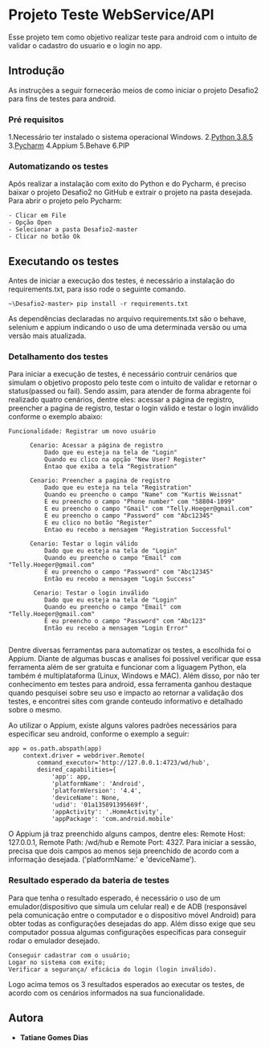 # Projeto Teste WebService/API

Esse projeto tem como objetivo realizar teste para android com o intuito de validar o cadastro do usuario e o login no app.

## Introdução

As instruções a seguir fornecerão meios de como iniciar o projeto Desafio2 para fins de testes para android.

### Pré requisitos


1.Necessário ter instalado o sistema operacional Windows.
2.[Python 3.8.5](https://www.python.org/downloads/windows/)
3.[Pycharm](https://www.jetbrains.com/pt-br/pycharm/download/#section=windows)
4.Appium
5.Behave
6.PIP 


### Automatizando os testes

Após realizar a instalação com exito do Python e do Pycharm, é preciso baixar o projeto Desafio2 no GitHub e extrair o projeto na pasta desejada.
Para abrir o projeto pelo Pycharm:

```
- Clicar em File
- Opção Open
- Selecionar a pasta Desafio2-master
- Clicar no botão Ok
```

## Executando os testes

Antes de iniciar a execução dos testes, é necessário a instalação do requirements.txt, para isso rode o seguinte comando.

```
~\Desafio2-master> pip install -r requirements.txt
```
As dependências declaradas no arquivo requirements.txt são o behave, selenium e appium indicando o uso de uma determinada versão ou uma versão mais atualizada.


### Detalhamento dos testes

Para iniciar a execução de testes, é necessário contruir cenários que simulam o objetivo proposto pelo teste com o intuito de validar e retornar o status(passed ou fail). Sendo assim, para atender de forma abragente foi realizado quatro cenários, dentre eles: acessar a página de registro, preencher a pagina de registro, testar o login válido e testar o login inválido conforme o exemplo abaixo:

```
Funcionalidade: Registrar um novo usuário

      Cenario: Acessar a página de registro
          Dado que eu esteja na tela de "Login"
          Quando eu clico na opção "New User? Register"
          Entao que exiba a tela "Registration"

      Cenario: Preencher a pagina de registro
          Dado que eu esteja na tela "Registration"
          Quando eu preencho o campo "Name" com "Kurtis Weissnat"
          E eu preencho o campo "Phone number" com "58804-1099"
          E eu preencho o campo "Gmail" com "Telly.Hoeger@gmail.com"
          E eu preencho o campo "Password" com "Abc12345"
          E eu clico no botão "Register"
          Entao eu recebo a mensagem "Registration Successful"

      Cenario: Testar o login válido
          Dado que eu esteja na tela de "Login"
          Quando eu preencho o campo "Email" com "Telly.Hoeger@gmail.com"
          E eu preencho o campo "Password" com "Abc12345"
          Então eu recebo a mensagem "Login Success"

       Cenario: Testar o login inválido
          Dado que eu esteja na tela de "Login"
          Quando eu preencho o campo "Email" com "Telly.Hoeger@gmail.com"
          E eu preencho o campo "Password" com "Abc123"
          Então eu recebo a mensagem "Login Error"


```
Dentre diversas ferramentas para automatizar os testes, a escolhida foi o Appium. Diante de algumas buscas e analises foi possivel verificar que essa ferramenta além de ser gratuita e funcionar com a liguagem Python, ela também é multiplataforma (Linux, Windows e MAC). 
Além disso, por não ter conhecimento em testes para android, essa ferramenta ganhou destaque quando pesquisei sobre seu uso e impacto ao retornar a validação dos testes, e encontrei sites com grande conteudo informativo e detalhado sobre o mesmo.

Ao utilizar o Appium, existe alguns valores padrões necessários para especificar seu android, conforme o exemplo a seguir:

```
app = os.path.abspath(app)
    context.driver = webdriver.Remote(
        command_executor='http://127.0.0.1:4723/wd/hub',
        desired_capabilities={
            'app': app,
            'platformName': 'Android',
            'platformVersion': '4.4',
            'deviceName': None,
            'udid': '01a135891395669f',
            'appActivity': '.HomeActivity',
            'appPackage': 'com.android.mobile'

```
 O Appium já traz preenchido alguns campos, dentre eles: Remote Host: 127.0.0.1, Remote Path: /wd/hub e Remote Port: 4327. Para iniciar a sessão, precisa que dois campos ao menos seja preenchido de acordo com a informação desejada. ('platformName:' e 'deviceName').

### Resultado esperado da bateria de testes

Para que tenha o resultado esperado, é necessário o uso de um emulador(dispositivo que simula um celular real) e de ADB (responsável pela comunicação entre o computador e o dispositivo móvel Android) para obter todas as configurações desejadas do app. Além disso exige que seu computador possua algumas configurações especificas para conseguir rodar o emulador desejado.

```
Conseguir cadastrar com o usuário;
Logar no sistema com exito;
Verificar a segurança/ eficácia do login (login inválido).

```
Logo acima temos os 3 resultados esperados ao executar os testes, de acordo com os cenários informados na sua funcionalidade.

## Autora

* **Tatiane Gomes Dias** 


